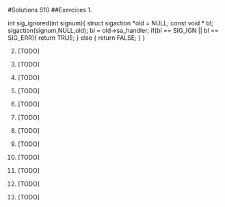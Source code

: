#Solutions S10
##Exercices
1. 

int sig_ignored(int signum){
  struct sigaction *old = NULL;
  const void * bl;
  sigaction(signum,NULL,old);
  bl = old->sa_handler;
    if(bl == SIG_IGN || bl == SIG_ERR){ 
      return TRUE;
    } else {
      return FALSE;
    }
}

2. [TODO]

3. [TODO]

4. [TODO]

5. [TODO]

6. [TODO]

7. [TODO]

8. [TODO]

9. [TODO]

10. [TODO]

11. [TODO]

12. [TODO]

13. [TODO]
